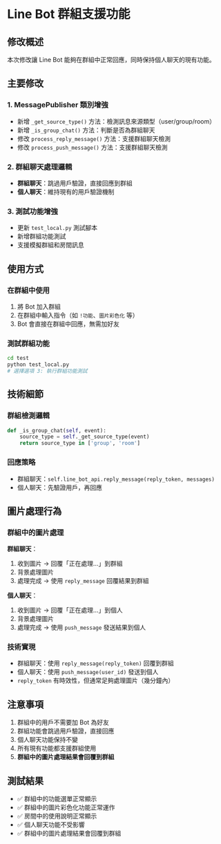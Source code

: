 # Line Bot 群組支援功能

## 修改概述

本次修改讓 Line Bot 能夠在群組中正常回應，同時保持個人聊天的現有功能。

## 主要修改

### 1. MessagePublisher 類別增強

- 新增 `_get_source_type()` 方法：檢測訊息來源類型（user/group/room）
- 新增 `_is_group_chat()` 方法：判斷是否為群組聊天
- 修改 `process_reply_message()` 方法：支援群組聊天檢測
- 修改 `process_push_message()` 方法：支援群組聊天檢測

### 2. 群組聊天處理邏輯

- **群組聊天**：跳過用戶驗證，直接回應到群組
- **個人聊天**：維持現有的用戶驗證機制

### 3. 測試功能增強

- 更新 `test_local.py` 測試腳本
- 新增群組功能測試
- 支援模擬群組和房間訊息

## 使用方式

### 在群組中使用

1. 將 Bot 加入群組
2. 在群組中輸入指令（如 `!功能`、`圖片彩色化` 等）
3. Bot 會直接在群組中回應，無需加好友

### 測試群組功能

```bash
cd test
python test_local.py
# 選擇選項 3: 執行群組功能測試
```

## 技術細節

### 群組檢測邏輯

```python
def _is_group_chat(self, event):
    source_type = self._get_source_type(event)
    return source_type in ['group', 'room']
```

### 回應策略

- 群組聊天：`self.line_bot_api.reply_message(reply_token, messages)`
- 個人聊天：先驗證用戶，再回應

## 圖片處理行為

### 群組中的圖片處理

**群組聊天**：
1. 收到圖片 → 回覆「正在處理...」到群組
2. 背景處理圖片
3. 處理完成 → 使用 `reply_message` 回覆結果到群組

**個人聊天**：
1. 收到圖片 → 回覆「正在處理...」到個人
2. 背景處理圖片  
3. 處理完成 → 使用 `push_message` 發送結果到個人

### 技術實現

- 群組聊天：使用 `reply_message(reply_token)` 回覆到群組
- 個人聊天：使用 `push_message(user_id)` 發送到個人
- `reply_token` 有時效性，但通常足夠處理圖片（幾分鐘內）

## 注意事項

1. 群組中的用戶不需要加 Bot 為好友
2. 群組功能會跳過用戶驗證，直接回應
3. 個人聊天功能保持不變
4. 所有現有功能都支援群組使用
5. **群組中的圖片處理結果會回覆到群組**

## 測試結果

- ✅ 群組中的功能選單正常顯示
- ✅ 群組中的圖片彩色化功能正常運作
- ✅ 房間中的使用說明正常顯示
- ✅ 個人聊天功能不受影響
- ✅ 群組中的圖片處理結果會回覆到群組
